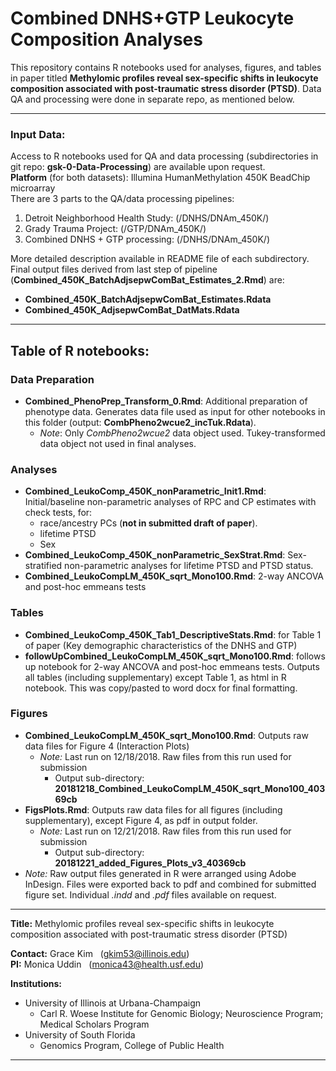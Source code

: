 # Combined DNHS+GTP Leukocyte Composition Analyses  

This repository contains R notebooks used for analyses, figures, and tables in paper titled **Methylomic profiles reveal sex-specific shifts in leukocyte composition associated with post-traumatic stress disorder (PTSD)**.  Data QA and processing were done in separate repo, as mentioned below.  

***
### Input Data:  

Access to R notebooks used for QA and data processing (subdirectories in git repo: **gsk-0-Data-Processing**) are available upon request.  
**Platform** (for both datasets): Illumina HumanMethylation 450K BeadChip microarray  
There are 3 parts to the QA/data processing pipelines:  
1. Detroit Neighborhood Health Study: (/DNHS/DNAm_450K/)  
2. Grady Trauma Project: (/GTP/DNAm_450K/)  
3. Combined DNHS + GTP processing: (/DNHS/DNAm_450K/)  

More detailed description available in README file of each subdirectory.  
Final output files derived from last step of pipeline (**Combined_450K_BatchAdjsepwComBat_Estimates_2.Rmd**) are: 
- **Combined_450K_BatchAdjsepwComBat_Estimates.Rdata**
- **Combined_450K_AdjsepwComBat_DatMats.Rdata**

***
## Table of R notebooks:  
### Data Preparation
- **Combined_PhenoPrep_Transform_0.Rmd**: Additional preparation of phenotype data.  Generates data file used as input for other notebooks in this folder (output: **CombPheno2wcue2_incTuk.Rdata**).  
    + *Note*: Only *CombPheno2wcue2* data object used.  Tukey-transformed data object not used in final analyses.  

### Analyses
- **Combined_LeukoComp_450K_nonParametric_Init1.Rmd**: Initial/baseline non-parametric analyses of RPC and CP estimates with check tests, for:  
    + race/ancestry PCs (**not in submitted draft of paper**).  
    + lifetime PTSD  
    + Sex  
- **Combined_LeukoComp_450K_nonParametric_SexStrat.Rmd**: Sex-stratified non-parametric analyses for lifetime PTSD and PTSD status.  
- **Combined_LeukoCompLM_450K_sqrt_Mono100.Rmd**: 2-way ANCOVA and post-hoc emmeans tests 

### Tables
- **Combined_LeukoComp_450K_Tab1_DescriptiveStats.Rmd**: for Table 1 of paper (Key demographic characteristics of the DNHS and GTP)  
- **followUpCombined_LeukoCompLM_450K_sqrt_Mono100.Rmd**: follows up notebook for 2-way ANCOVA and post-hoc emmeans tests.  Outputs all tables (including supplementary) except Table 1, as html in R notebook.  This was copy/pasted to word docx for final formatting.

### Figures  
- **Combined_LeukoCompLM_450K_sqrt_Mono100.Rmd**: Outputs raw data files for Figure 4 (Interaction Plots)  
    + *Note:* Last run on 12/18/2018.  Raw files from this run used for submission  
        + Output sub-directory: **20181218_Combined_LeukoCompLM_450K_sqrt_Mono100_40369cb**
- **FigsPlots.Rmd**: Outputs raw data files for all figures (including supplementary), except Figure 4, as pdf in output folder.  
    + *Note:* Last run on 12/21/2018.  Raw files from this run used for submission  
        + Output sub-directory: **20181221_added_Figures_Plots_v3_40369cb**
- *Note:* Raw output files generated in R were arranged using Adobe InDesign.  Files were exported back to pdf and combined for submitted figure set.  Individual *.indd* and *.pdf* files available on request.  

***

**Title:** Methylomic profiles reveal sex-specific shifts in leukocyte composition associated with post-traumatic stress disorder (PTSD)  

**Contact:** Grace Kim &nbsp;&nbsp;(<gkim53@illinois.edu>)  
**PI:** Monica Uddin &nbsp;&nbsp;(<monica43@health.usf.edu>) 

**Institutions:**  
- University of Illinois at Urbana-Champaign  
    + Carl R. Woese Institute for Genomic Biology; Neuroscience Program; Medical Scholars Program
- University of South Florida  
    + Genomics Program, College of Public Health

***